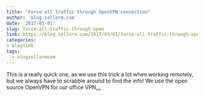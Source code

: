 ```yaml
---
title: "Force all traffic through OpenVPN connection"
author: 'blog.sellorm.com'
date: '2017-03-01'
slug: force-all-traffic-through-open
link: https://blog.sellorm.com/2017/03/01/force-all-traffic-through-openvpn-connection/
categories:
- bloglink
tags:
  - blogsellormcom
---
```


This is a really quick one, as we use this trick a lot when working remotely, but we always have to scrabble around to find the info! We use the open source OpenVPN for our office VPN[... <i class="fas fa-external-link-alt"></i>](https://blog.sellorm.com/2017/03/01/force-all-traffic-through-openvpn-connection/)

